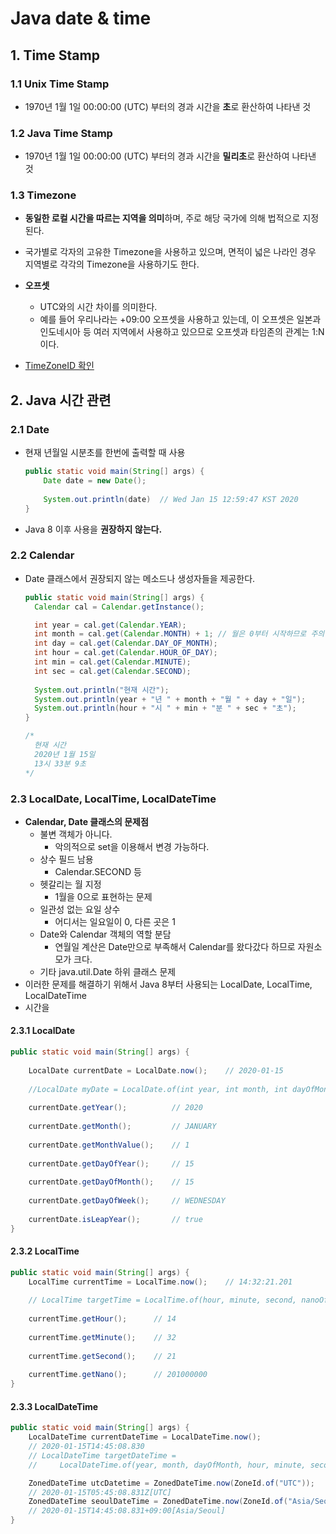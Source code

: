 # Java date & time

## 1. Time Stamp

### 1.1 Unix Time Stamp

- 1970년 1월 1일 00:00:00 (UTC) 부터의 경과 시간을  **초**로 환산하여 나타낸 것

### 1.2 Java Time Stamp

- 1970년 1월 1일 00:00:00 (UTC) 부터의 경과 시간을 **밀리초**로 환산하여 나타낸 것

### 1.3 Timezone

- **동일한 로컬 시간을 따르는 지역을 의미**하며, 주로 해당 국가에 의해 법적으로 지정된다.
- 국가별로 각자의 고유한 Timezone을 사용하고 있으며, 면적이 넓은 나라인 경우 지역별로 각각의 Timezone을 사용하기도 한다.

- **오프셋**
  - UTC와의 시간 차이를 의미한다.
  - 예를 들어 우리나라는 +09:00 오프셋을 사용하고 있는데, 이 오프셋은 일본과 인도네시아 등 여러 지역에서 사용하고 있으므로 오프셋과 타임존의 관계는 1:N이다.

- [TimeZoneID 확인](https://docs.oracle.com/middleware/12212/wcs/tag-ref/MISC/TimeZones.html)

## 2. Java 시간 관련 

### 2.1 Date

- 현재 년월일 시분초를 한번에 출력할 때 사용

  ```java
  public static void main(String[] args) {
      Date date = new Date();
      
      System.out.println(date)	// Wed Jan 15 12:59:47 KST 2020
  }
  ```

- Java 8 이후 사용을 **권장하지 않는다.**

### 2.2 Calendar

- Date 클래스에서 권장되지 않는 메소드나 생성자들을 제공한다.

  ```java
  public static void main(String[] args) {
  	Calendar cal = Calendar.getInstance();
  
  	int year = cal.get(Calendar.YEAR);
  	int month = cal.get(Calendar.MONTH) + 1; // 월은 0부터 시작하므로 주의
  	int day = cal.get(Calendar.DAY_OF_MONTH);
  	int hour = cal.get(Calendar.HOUR_OF_DAY);
  	int min = cal.get(Calendar.MINUTE);
  	int sec = cal.get(Calendar.SECOND);
  		
  	System.out.println("현재 시간");
  	System.out.println(year + "년 " + month + "월 " + day + "일");
  	System.out.println(hour + "시 " + min + "분 " + sec + "초");
  }
  
  /*
  	현재 시간
  	2020년 1월 15일
  	13시 33분 9초
  */
  ```

### 2.3 LocalDate, LocalTime, LocalDateTime

- **Calendar, Date 클래스의 문제점**
  - 불변 객체가 아니다.
    - 악의적으로 set을 이용해서 변경 가능하다.
  - 상수 필드 남용
    - Calendar.SECOND 등
  - 헷갈리는 월 지정
    - 1월을 0으로 표현하는 문제
  - 일관성 없는 요일 상수
    - 어디서는 일요일이 0, 다른 곳은 1
  - Date와 Calendar 객체의 역할 분담
    - 연월일 계산은 Date만으로 부족해서 Calendar를 왔다갔다 하므로 자원소모가 크다.
  - 기타 java.util.Date 하위 클래스 문제
- 이러한 문제를 해결하기 위해서 Java 8부터 사용되는 LocalDate, LocalTime, LocalDateTime
- 시간을 

#### 2.3.1 LocalDate

```java
public static void main(String[] args) {
	
    LocalDate currentDate = LocalDate.now();	// 2020-01-15
    
	//LocalDate myDate = LocalDate.of(int year, int month, int dayOfMonth);
		
	currentDate.getYear();			// 2020
	
	currentDate.getMonth();			// JANUARY
		
	currentDate.getMonthValue();	// 1
		
	currentDate.getDayOfYear();		// 15
	
	currentDate.getDayOfMonth();	// 15
	
	currentDate.getDayOfWeek(); 	// WEDNESDAY
		
	currentDate.isLeapYear();		// true	
}
```

#### 2.3.2 LocalTime

```java
public static void main(String[] args) {
	LocalTime currentTime = LocalTime.now();	// 14:32:21.201
		
	// LocalTime targetTime = LocalTime.of(hour, minute, second, nanoOfSecond);
		
	currentTime.getHour();		// 14
	
	currentTime.getMinute();	// 32
		
	currentTime.getSecond();	// 21
		
	currentTime.getNano();		// 201000000
}
```

#### 2.3.3 LocalDateTime

```java
public static void main(String[] args) {
	LocalDateTime currentDateTime = LocalDateTime.now();
    // 2020-01-15T14:45:08.830
	// LocalDateTime targetDateTime = 
    //     LocalDateTime.of(year, month, dayOfMonth, hour, minute, second, nanoOfSecond);

	ZonedDateTime utcDatetime = ZonedDateTime.now(ZoneId.of("UTC"));
	// 2020-01-15T05:45:08.831Z[UTC]	
	ZonedDateTime seoulDateTime = ZonedDateTime.now(ZoneId.of("Asia/Seoul"));
    // 2020-01-15T14:45:08.831+09:00[Asia/Seoul]
}
```



